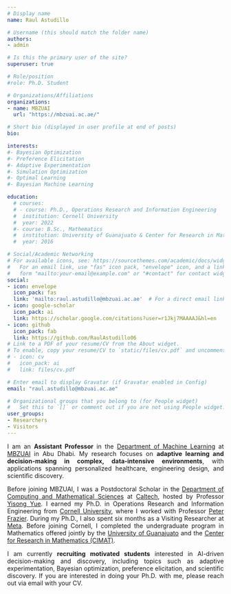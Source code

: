 ```yaml
---
# Display name
name: Raul Astudillo

# Username (this should match the folder name)
authors:
- admin

# Is this the primary user of the site?
superuser: true

# Role/position
#role: Ph.D. Student

# Organizations/Affiliations
organizations:
- name: MBZUAI
  url: "https://mbzuai.ac.ae/"

# Short bio (displayed in user profile at end of posts)
bio:

interests:
#- Bayesian Optimization
#- Preference Elicitation
#- Adaptive Experimentation
#- Simulation Optimization
#- Optimal Learning
#- Bayesian Machine Learning 

education:
  # courses:
  # - course: Ph.D., Operations Research and Information Engineering
  #  institution: Cornell University
  #  year: 2022
  #- course: B.Sc., Mathematics
  #  institution: University of Guanajuato & Center for Research in Mathematics (Mexico)
  #  year: 2016

# Social/Academic Networking
# For available icons, see: https://sourcethemes.com/academic/docs/widgets/#icons
#   For an email link, use "fas" icon pack, "envelope" icon, and a link in the
#   form "mailto:your-email@example.com" or "#contact" for contact widget.
social:
- icon: envelope
  icon_pack: fas
  link: 'mailto:raul.astudillo@mbzuai.ac.ae'  # For a direct email link, use "mailto:test@example.org".
- icon: google-scholar
  icon_pack: ai
  link: https://scholar.google.com/citations?user=r1Jkj7MAAAAJ&hl=en
- icon: github
  icon_pack: fab
  link: https://github.com/RaulAstudillo06
# Link to a PDF of your resume/CV from the About widget.
# To enable, copy your resume/CV to `static/files/cv.pdf` and uncomment the lines below.  
# - icon: cv
#   icon_pack: ai
#   link: files/cv.pdf

# Enter email to display Gravatar (if Gravatar enabled in Config)
email: "raul.astudillo@mbzuai.ac.ae"

# Organizational groups that you belong to (for People widget)
#   Set this to `[]` or comment out if you are not using People widget.  
user_groups:
- Researchers
- Visitors
---
```


<div style="text-align: justify">
<p> </p>
<p> I am an <b>Assistant Professor</b> in the <a href="https://mbzuai.ac.ae/research-department/machine-learning-department/">Department of Machine Learning</a> at <a href="https://mbzuai.ac.ae/">MBZUAI</a> in Abu Dhabi. My research focuses on <b>adaptive learning and decision-making in complex, data-intensive environments</b>, with applications spanning personalized healthcare, engineering design, and scientific discovery. </p>

<p> Before joining MBZUAI, I was a Postdoctoral Scholar in the <a href="https://www.cms.caltech.edu/">Department of Computing and Mathematical Sciences</a> at <a href="https://www.caltech.edu/">Caltech</a>, hosted by Professor <a href="https://www.yisongyue.com/">Yisong Yue</a>. I earned my Ph.D. in Operations Research and Information Engineering from <a href="https://www.cornell.edu/">Cornell University</a>, where I worked with Professor <a href="https://people.orie.cornell.edu/pfrazier/">Peter Frazier</a>. During my Ph.D., I also spent six months as a Visiting Researcher at <a href="https://research.facebook.com/">Meta</a>. Before joining Cornell, I completed the undergraduate program in Mathematics offered jointly by the <a href="http://www.ugto.mx/en/">University of Guanajuato</a> and the <a href="https://www.cimat.mx/en">Center for Research in Mathematics (CIMAT)</a>. </p>

<p> I am currently <b>recruiting motivated students</b> interested in AI-driven decision-making and discovery, including topics such as adaptive experimentation, Bayesian optimization, preference elicitation, and scientific discovery. If you are interested in doing your Ph.D. with me, please reach out via email with your CV. </p>
</div>

